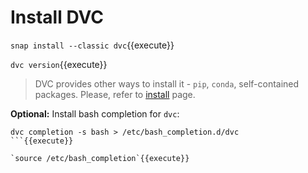 # Install DVC

`snap install --classic dvc`{{execute}}

`dvc version`{{execute}}

> DVC provides other ways to install it - `pip`, `conda`, self-contained
> packages. Please, refer to [install](https://dvc.org/doc/install) page.

**Optional:** Install bash completion for `dvc`:

```
dvc completion -s bash > /etc/bash_completion.d/dvc
```{{execute}}

`source /etc/bash_completion`{{execute}}
